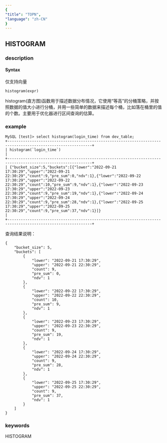 ```yaml
---
{
"title": "TOPN",
"language": "zh-CN"
}
---
```


<!-- 
Licensed to the Apache Software Foundation (ASF) under one
or more contributor license agreements.  See the NOTICE file
distributed with this work for additional information
regarding copyright ownership.  The ASF licenses this file
to you under the Apache License, Version 2.0 (the
"License"); you may not use this file except in compliance
with the License.  You may obtain a copy of the License at

  http://www.apache.org/licenses/LICENSE-2.0

Unless required by applicable law or agreed to in writing,
software distributed under the License is distributed on an
"AS IS" BASIS, WITHOUT WARRANTIES OR CONDITIONS OF ANY
KIND, either express or implied.  See the License for the
specific language governing permissions and limitations
under the License.
-->

## HISTOGRAM
### description
#### Syntax

仅支持向量

`histogram(expr)`

histogram(直方图)函数用于描述数据分布情况，它使用“等高”的分桶策略，并按照数据的值大小进行分桶，并用一些简单的数据来描述每个桶，比如落在桶里的值的个数。主要用于优化器进行区间查询的估算。


### example

```
MySQL [test]> select histogram(login_time) from dev_table;
+------------------------------------------------------------------------------------------------------------+
| histogram(`login_time`)                                                                                       |
+------------------------------------------------------------------------------------------------------------+
| {"bucket_size":5,"buckets":[{"lower":"2022-09-21 17:30:29","upper":"2022-09-21 22:30:29","count":9,"pre_sum":0,"ndv":1},{"lower":"2022-09-22 17:30:29","upper":"2022-09-22 22:30:29","count":10,"pre_sum":9,"ndv":1},{"lower":"2022-09-23 17:30:29","upper":"2022-09-23 22:30:29","count":9,"pre_sum":19,"ndv":1},{"lower":"2022-09-24 17:30:29","upper":"2022-09-24 22:30:29","count":9,"pre_sum":28,"ndv":1},{"lower":"2022-09-25 17:30:29","upper":"2022-09-25 22:30:29","count":9,"pre_sum":37,"ndv":1}]}                                       |
+------------------------------------------------------------------------------------------------------------+
```
查询结果说明：

```
{
    "bucket_size": 5, 
    "buckets": [
        {
            "lower": "2022-09-21 17:30:29", 
            "upper": "2022-09-21 22:30:29", 
            "count": 9, 
            "pre_sum": 0, 
            "ndv": 1
        }, 
        {
            "lower": "2022-09-22 17:30:29", 
            "upper": "2022-09-22 22:30:29", 
            "count": 10, 
            "pre_sum": 9, 
            "ndv": 1
        }, 
        {
            "lower": "2022-09-23 17:30:29", 
            "upper": "2022-09-23 22:30:29", 
            "count": 9, 
            "pre_sum": 19, 
            "ndv": 1
        }, 
        {
            "lower": "2022-09-24 17:30:29", 
            "upper": "2022-09-24 22:30:29", 
            "count": 9, 
            "pre_sum": 28, 
            "ndv": 1
        }, 
        {
            "lower": "2022-09-25 17:30:29", 
            "upper": "2022-09-25 22:30:29", 
            "count": 9, 
            "pre_sum": 37, 
            "ndv": 1
        }
    ]
}
```

### keywords

HISTOGRAM
